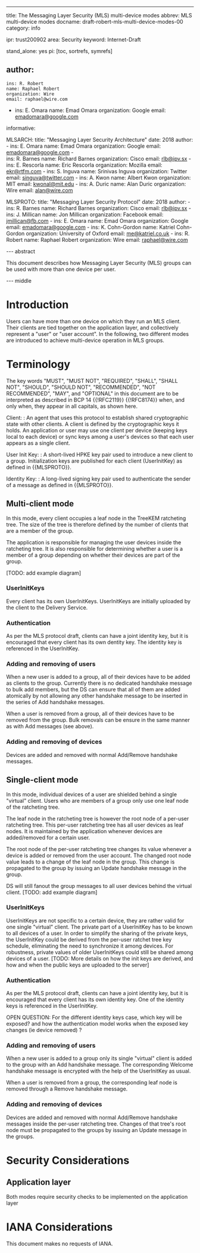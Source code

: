 ---
title: The Messaging Layer Security (MLS) multi-device modes
abbrev: MLS multi-device modes
docname: draft-robert-mls-multi-device-modes-00
category: info

ipr: trust200902
area: Security
keyword: Internet-Draft

stand_alone: yes
pi: [toc, sortrefs, symrefs]

author:
 -
    ins: R. Robert
    name: Raphael Robert
    organization: Wire
    email: raphael@wire.com
 -    
    ins: E. Omara
    name: Emad Omara
    organization: Google
    email: emadomara@google.com

informative:

  MLSARCH:
       title: "Messaging Layer Security Architecture"
       date: 2018
       author:
         -  ins: E. Omara
            name: Emad Omara
            organization: Google
            email: emadomara@google.com
         -  
            ins: R. Barnes
            name: Richard Barnes
            organization: Cisco
            email: rlb@ipv.sx
         -
	    ins: E. Rescorla 
            name: Eric Rescorla
            organization: Mozilla 
            email: ekr@rtfm.com
         -
            ins: S. Inguva 
            name: Srinivas Inguva 
            organization: Twitter 
            email: singuva@twitter.com
         -
            ins: A. Kwon 
            name: Albert Kwon
            organization: MIT 
            email: kwonal@mit.edu
         -
            ins: A. Duric 
            name: Alan Duric
            organization: Wire 
            email: alan@wire.com 


  MLSPROTO:
       title: "Messaging Layer Security Protocol"
       date: 2018
       author:
         -  ins: R. Barnes
            name: Richard Barnes
            organization: Cisco
            email: rlb@ipv.sx
         -
            ins: J. Millican
            name: Jon Millican
            organization: Facebook
            email: jmillican@fb.com
         -
            ins: E. Omara
            name: Emad Omara
            organization: Google
            email: emadomara@google.com
         -
            ins: K. Cohn-Gordon
            name: Katriel Cohn-Gordon
            organization: University of Oxford
            email: me@katriel.co.uk
         -
            ins: R. Robert
            name: Raphael Robert
            organization: Wire
            email: raphael@wire.com

--- abstract

This document describes how Messaging Layer Security (MLS) groups can be used with more than one device per user.


--- middle

# Introduction

Users can have more than one device on which they run an MLS client. Their clients are tied together on the application layer, and collectively represent a "user" or "user account". In the following, two different modes are introduced to achieve multi-device operation in MLS groups.

# Terminology

The key words "MUST", "MUST NOT", "REQUIRED", "SHALL", "SHALL NOT",
"SHOULD", "SHOULD NOT", "RECOMMENDED", "NOT RECOMMENDED", "MAY", and
"OPTIONAL" in this document are to be interpreted as described in
BCP 14 {{!RFC2119}} {{!RFC8174}} when, and only when, they appear in all
capitals, as shown here.

Client:
: An agent that uses this protocol to establish shared cryptographic
  state with other clients.  A client is defined by the
  cryptographic keys it holds.  An application or user may use one client
  per device (keeping keys local to each device) or sync keys among
  a user's devices so that each user appears as a single client.

User Init Key:
: A short-lived HPKE key pair used to introduce a new
  client to a group.  Initialization keys are published for
  each client (UserInitKey) as defined in {{MLSPROTO}}.

Identity Key:
: A long-lived signing key pair used to authenticate the sender of a
  message as defined in {{MLSPROTO}}.

## Multi-client mode

In this mode, every client occupies a leaf node in the TreeKEM ratcheting tree. The size of the tree is therefore defined by the number of clients that are a member of the group.

The application is responsible for managing the user devices inside the ratcheting tree. It is also responsible for determining whether a user is a member of a group depending on whether their devices are part of the group.

[TODO: add example diagram]

### UserInitKeys

Every client has its own UserInitKeys. UserInitKeys are initially uploaded by the client to the Delivery Service.

### Authentication

As per the MLS protocol draft, clients can have a joint identity key, but it is encouraged that every client has its own dentity key. The identity key is referenced in the UserInitKey.

### Adding and removing of users

When a new user is added to a group, all of their devices have to be added as clients to the group. Currently there is no dedicated handshake message to bulk add members, but the DS can ensure that all of them are added atomically by not allowing any other handshake message to be inserted in the series of Add handshake messages.

When a user is removed from a group, all of their devices have to be removed from the group. Bulk removals can be ensure in the same manner as with Add messages (see above).

### Adding and removing of devices

Devices are added and removed with normal Add/Remove handshake messages.

## Single-client mode

In this mode, individual devices of a user are shielded behind a single "virtual" client. Users who are members of a group only use one leaf node of the ratcheting tree.

The leaf node in the ratcheting tree is however the root node of a per-user ratcheting tree. This per-user ratcheting tree has all user devices as leaf nodes. It is maintained by the application whenever devices are added/removed for a certain user.

The root node of the per-user ratcheting tree changes its value whenever a device is added or removed from the user account. The changed root node value leads to a change of the leaf node in the group. This change is propagated to the group by issuing an Update handshake message in the group.

DS will still fanout the group messages to all user devices behind the virtual client. [TODO: add example diagram]

### UserInitKeys

UserInitKeys are not specific to a certain device, they are rather valid for one single "virtual" client. The private part of a UserInitKey has to be known to all devices of a user.
In order to simplify the sharing of the private keys, the UserInitKey could be derived from the per-user ratchet tree key schedule, eliminating the need to synchronize it among devices. For robustness, private values of older UserInitKeys could still be shared among devices of a user.
[TODO: More details on how the init keys are derived, and how and when the public keys are uploaded to the server]

### Authentication

As per the MLS protocol draft, clients can have a joint identity key, but it is encouraged that every client has its own identity key. One of the identity keys is referenced in the UserInitKey.

OPEN QUESTION: For the different identity keys case, which key will be exposed? and how the authentication model works when the exposed key changes (ie device removed) ?

### Adding and removing of users

When a new user is added to a group only its single "virtual" client is added to the group with an Add handshake message. The corresponding Welcome handshake message is encrypted with the help of the UserInitKey as usual.

When a user is removed from a group, the corresponding leaf node is removed through a Remove handshake message.

### Adding and removing of devices

Devices are added and removed with normal Add/Remove handshake messages inside the per-user ratcheting tree. Changes of that tree's root node must be propagated to the groups by issuing an Update message in the groups.

# Security Considerations

## Application layer
Both modes require security checks to be implemented on the application layer

# IANA Considerations
This document makes no requests of IANA.
